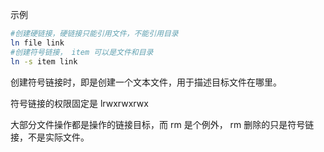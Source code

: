 示例
```bash
#创建硬链接，硬链接只能引用文件，不能引用目录
ln file link
#创建符号链接， item 可以是文件和目录
ln -s item link
```


创建符号链接时，即是创建一个文本文件，用于描述目标文件在哪里。


符号链接的权限固定是 lrwxrwxrwx


大部分文件操作都是操作的链接目标，而 rm 是个例外， rm 删除的只是符号链接，不是实际文件。
